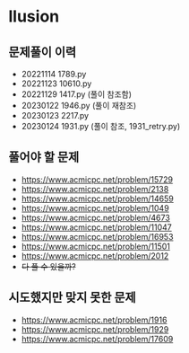 # llusion

## 문제풀이 이력
- 20221114 1789.py
- 20221123 10610.py
- 20221129 1417.py (풀이 참조함)
- 20230122 1946.py (풀이 재참조)
- 20230123 2217.py
- 20230124 1931.py (풀이 참조, 1931_retry.py)

## 풀어야 할 문제
- https://www.acmicpc.net/problem/15729
- https://www.acmicpc.net/problem/2138
- https://www.acmicpc.net/problem/14659
- https://www.acmicpc.net/problem/1049
- https://www.acmicpc.net/problem/4673
- https://www.acmicpc.net/problem/11047
- https://www.acmicpc.net/problem/16953
- https://www.acmicpc.net/problem/11501
- https://www.acmicpc.net/problem/2012
- ~~다 풀 수 있을까?~~

## 시도했지만 맞지 못한 문제
- https://www.acmicpc.net/problem/1916
- https://www.acmicpc.net/problem/1929
- https://www.acmicpc.net/problem/17609
